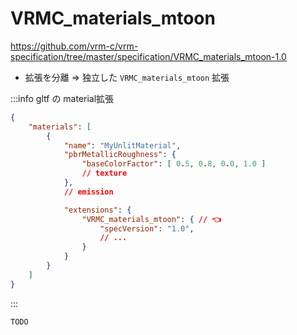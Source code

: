 # VRMC_materials_mtoon

https://github.com/vrm-c/vrm-specification/tree/master/specification/VRMC_materials_mtoon-1.0

- 拡張を分離 => 独立した `VRMC_materials_mtoon` 拡張

:::info gltf の material拡張

```json
{
    "materials": [
        {
            "name": "MyUnlitMaterial",
            "pbrMetallicRoughness": {
                "baseColorFactor": [ 0.5, 0.8, 0.0, 1.0 ]
                // texture
            },
            // emission

            "extensions": {
                "VRMC_materials_mtoon": { // 👈
                    "specVersion": "1.0",
                    // ...
                }
            }
        }
    ]
}
```

:::

`TODO`
